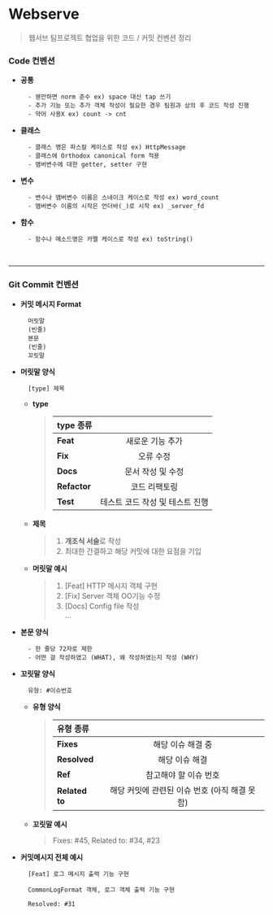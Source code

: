# Webserve
> 웹서브 팀프로젝트 협업을 위한 코드 / 커밋 컨벤션 정리

### **Code 컨벤션**
- **공통** <br/>

        - 웬만하면 norm 준수 ex) space 대신 tap 쓰기
        - 추가 기능 또는 추가 객체 작성이 필요한 경우 팀원과 상의 후 코드 작성 진행
        - 약어 사용X ex) count -> cnt
- **클래스** <br/>

        - 클래스 명은 파스칼 케이스로 작성 ex) HttpMessage
        - 클래스에 Orthodox canonical form 적용
        - 맴버변수에 대한 getter, setter 구현
- **변수** <br/>

        - 변수나 맴버변수 이름은 스네이크 케이스로 작성 ex) word_count
        - 맴버변수 이름의 시작은 언더바(_)로 시작 ex) _server_fd

- **함수** <br/>

        - 함수나 메소드명은 카멜 케이스로 작성 ex) toString()
<br/>

---

### **Git Commit 컨벤션**
- **커밋 메시지 Format**

        머릿말
        (빈줄) 
        본문
        (빈줄) 
        꼬릿말

- **머릿말 양식**

        [type] 제목

    - **type**
        > | type 종류 |  |
        > |:----------|:----------:|
        > | **Feat** | 새로운 기능 추가 |
        > | **Fix** | 오류 수정 |
        > | **Docs** | 문서 작성 및 수정 |
        > | **Refactor** | 코드 리팩토링 |
        > | **Test** | 테스트 코드 작성 및 테스트 진행 |

    - **제목**
        > 1. **개조식 서술**로 작성 <br/>
        > 2. 최대한 간결하고 해당 커밋에 대한 요점을 기입

    - **머릿말 예시**
        > 1. [Feat] HTTP 메시지 객체 구현 <br/>
		> 2. [Fix] Server 객체 OO기능 수정 <br/>
		> 3. [Docs] Config file 작성 <br/>
		> …

- **본문 양식**

        - 한 줄당 72자로 제한
        - 어떤 걸 작성하였고 (WHAT), 왜 작성하였는지 작성 (WHY)

- **꼬릿말 양식**

        유형: #이슈번호
    - **유형 양식**
        > | 유형 종류 |  |
        > |:----------|:----------:|
        > | **Fixes** | 해당 이슈 해결 중 |
        > | **Resolved** | 해당 이슈 해결 |
        > | **Ref** | 참고해야 할 이슈 번호 |
        > | **Related to** | 해당 커밋에 관련된 이슈 번호 (아직 해결 못함) |

    - **꼬릿말 예시**
		> Fixes: #45, Related to: #34, #23

- **커밋메시지 전체 예시**

        [Feat] 로그 메시지 출력 기능 구현

	    CommonLogFormat 객체, 로그 객체 출력 기능 구현

	    Resolved: #31 
<br/>